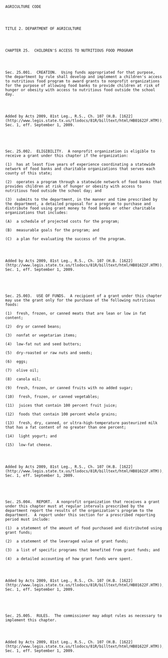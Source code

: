 ﻿
    
    
    	
    					
    
    
    AGRICULTURE CODE
    
      
    
    
    TITLE 2. DEPARTMENT OF AGRICULTURE
    
      
    
    
    CHAPTER 25.  CHILDREN'S ACCESS TO NUTRITIOUS FOOD PROGRAM
    
      
    
    
    Sec. 25.001.  CREATION.  Using funds appropriated for that purpose, the department by rule shall develop and implement a children's access to nutritious food program to award grants to nonprofit organizations for the purpose of allowing food banks to provide children at risk of hunger or obesity with access to nutritious food outside the school day.
    
    
    
    
    Added by Acts 2009, 81st Leg., R.S., Ch. 107 (H.B. [1622](http://www.legis.state.tx.us/tlodocs/81R/billtext/html/HB01622F.HTM)), Sec. 1, eff. September 1, 2009.
    
    
    
    
    
    Sec. 25.002.  ELIGIBILITY.  A nonprofit organization is eligible to receive a grant under this chapter if the organization:
    
    (1)  has at least five years of experience coordinating a statewide network of food banks and charitable organizations that serves each county of this state;
    
    (2)  operates a program through a statewide network of food banks that provides children at risk of hunger or obesity with access to nutritious food outside the school day; and
    
    (3)  submits to the department, in the manner and time prescribed by the department, a detailed proposal for a program to purchase and distribute food using grant money to food banks or other charitable organizations that includes:
    
    (A)  a schedule of projected costs for the program;
    
    (B)  measurable goals for the program; and
    
    (C)  a plan for evaluating the success of the program.
    
    
    
    
    Added by Acts 2009, 81st Leg., R.S., Ch. 107 (H.B. [1622](http://www.legis.state.tx.us/tlodocs/81R/billtext/html/HB01622F.HTM)), Sec. 1, eff. September 1, 2009.
    
    
    
    
    
    Sec. 25.003.  USE OF FUNDS.  A recipient of a grant under this chapter may use the grant only for the purchase of the following nutritious foods:
    
    (1)  fresh, frozen, or canned meats that are lean or low in fat content;
    
    (2)  dry or canned beans;
    
    (3)  nonfat or vegetarian items;
    
    (4)  low-fat nut and seed butters;
    
    (5)  dry-roasted or raw nuts and seeds;
    
    (6)  eggs;
    
    (7)  olive oil;
    
    (8)  canola oil;
    
    (9)  fresh, frozen, or canned fruits with no added sugar;
    
    (10)  fresh, frozen, or canned vegetables;
    
    (11)  juices that contain 100 percent fruit juice;
    
    (12)  foods that contain 100 percent whole grains;
    
    (13)  fresh, dry, canned, or ultra-high-temperature pasteurized milk that has a fat content of no greater than one percent;
    
    (14)  light yogurt; and
    
    (15)  low-fat cheese.
    
    
    
    
    Added by Acts 2009, 81st Leg., R.S., Ch. 107 (H.B. [1622](http://www.legis.state.tx.us/tlodocs/81R/billtext/html/HB01622F.HTM)), Sec. 1, eff. September 1, 2009.
    
    
    
    
    
    Sec. 25.004.  REPORT.  A nonprofit organization that receives a grant under this chapter must at regular intervals prescribed by the department report the results of the organization's program to the department.  A report under this section for a prescribed reporting period must include:
    
    (1)  a statement of the amount of food purchased and distributed using grant funds;
    
    (2)  a statement of the leveraged value of grant funds;
    
    (3)  a list of specific programs that benefited from grant funds; and
    
    (4)  a detailed accounting of how grant funds were spent.
    
    
    
    
    Added by Acts 2009, 81st Leg., R.S., Ch. 107 (H.B. [1622](http://www.legis.state.tx.us/tlodocs/81R/billtext/html/HB01622F.HTM)), Sec. 1, eff. September 1, 2009.
    
    
    
    
    
    Sec. 25.005.  RULES.  The commissioner may adopt rules as necessary to implement this chapter.
    
    
    
    
    Added by Acts 2009, 81st Leg., R.S., Ch. 107 (H.B. [1622](http://www.legis.state.tx.us/tlodocs/81R/billtext/html/HB01622F.HTM)), Sec. 1, eff. September 1, 2009.
    
    
    
    
    				
